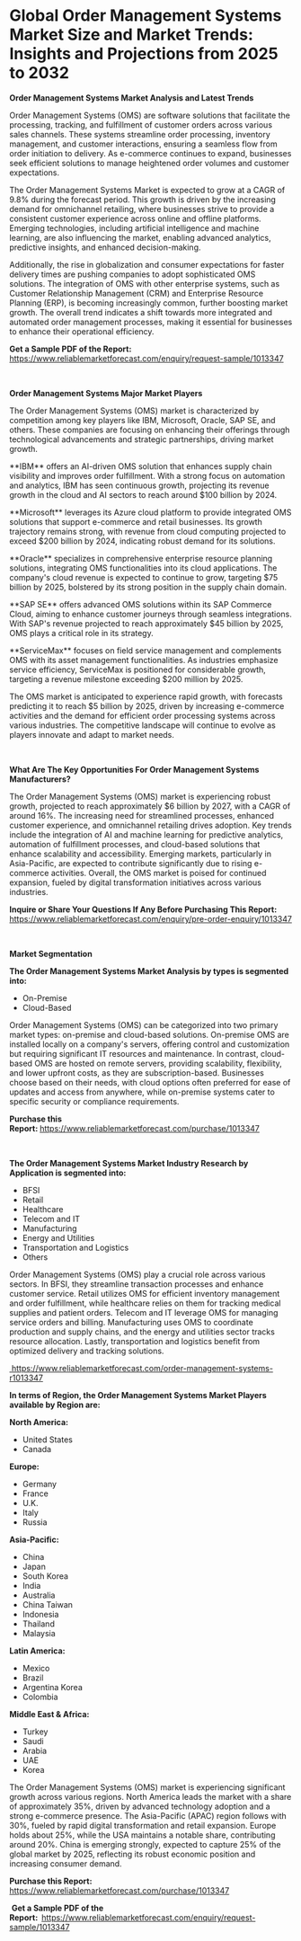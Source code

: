 <p><h1>Global Order Management Systems Market Size and Market Trends: Insights and Projections from 2025 to 2032</h1></p><p><strong>Order Management Systems Market Analysis and Latest Trends</strong></p>
<p><p>Order Management Systems (OMS) are software solutions that facilitate the processing, tracking, and fulfillment of customer orders across various sales channels. These systems streamline order processing, inventory management, and customer interactions, ensuring a seamless flow from order initiation to delivery. As e-commerce continues to expand, businesses seek efficient solutions to manage heightened order volumes and customer expectations.</p><p>The Order Management Systems Market is expected to grow at a CAGR of 9.8% during the forecast period. This growth is driven by the increasing demand for omnichannel retailing, where businesses strive to provide a consistent customer experience across online and offline platforms. Emerging technologies, including artificial intelligence and machine learning, are also influencing the market, enabling advanced analytics, predictive insights, and enhanced decision-making.</p><p>Additionally, the rise in globalization and consumer expectations for faster delivery times are pushing companies to adopt sophisticated OMS solutions. The integration of OMS with other enterprise systems, such as Customer Relationship Management (CRM) and Enterprise Resource Planning (ERP), is becoming increasingly common, further boosting market growth. The overall trend indicates a shift towards more integrated and automated order management processes, making it essential for businesses to enhance their operational efficiency.</p></p>
<p><strong>Get a Sample PDF of the Report:&nbsp;</strong> <a href="https://www.reliablemarketforecast.com/enquiry/request-sample/1013347?utm_campaign=1875&utm_medium=2&utm_source=Github&utm_content=ia&utm_term=17042025&utm_id=order-management-systems">https://www.reliablemarketforecast.com/enquiry/request-sample/1013347</a></p>
<p>&nbsp;</p>
<p><strong>Order Management Systems Major Market Players</strong></p>
<p><p>The Order Management Systems (OMS) market is characterized by competition among key players like IBM, Microsoft, Oracle, SAP SE, and others. These companies are focusing on enhancing their offerings through technological advancements and strategic partnerships, driving market growth.</p><p>**IBM** offers an AI-driven OMS solution that enhances supply chain visibility and improves order fulfillment. With a strong focus on automation and analytics, IBM has seen continuous growth, projecting its revenue growth in the cloud and AI sectors to reach around $100 billion by 2024.</p><p>**Microsoft** leverages its Azure cloud platform to provide integrated OMS solutions that support e-commerce and retail businesses. Its growth trajectory remains strong, with revenue from cloud computing projected to exceed $200 billion by 2024, indicating robust demand for its solutions.</p><p>**Oracle** specializes in comprehensive enterprise resource planning solutions, integrating OMS functionalities into its cloud applications. The company's cloud revenue is expected to continue to grow, targeting $75 billion by 2025, bolstered by its strong position in the supply chain domain.</p><p>**SAP SE** offers advanced OMS solutions within its SAP Commerce Cloud, aiming to enhance customer journeys through seamless integrations. With SAP's revenue projected to reach approximately $45 billion by 2025, OMS plays a critical role in its strategy.</p><p>**ServiceMax** focuses on field service management and complements OMS with its asset management functionalities. As industries emphasize service efficiency, ServiceMax is positioned for considerable growth, targeting a revenue milestone exceeding $200 million by 2025.</p><p>The OMS market is anticipated to experience rapid growth, with forecasts predicting it to reach $5 billion by 2025, driven by increasing e-commerce activities and the demand for efficient order processing systems across various industries. The competitive landscape will continue to evolve as players innovate and adapt to market needs.</p></p>
<p>&nbsp;</p>
<p><strong>What Are The Key Opportunities For Order Management Systems Manufacturers?</strong></p>
<p><p>The Order Management Systems (OMS) market is experiencing robust growth, projected to reach approximately $6 billion by 2027, with a CAGR of around 16%. The increasing need for streamlined processes, enhanced customer experience, and omnichannel retailing drives adoption. Key trends include the integration of AI and machine learning for predictive analytics, automation of fulfillment processes, and cloud-based solutions that enhance scalability and accessibility. Emerging markets, particularly in Asia-Pacific, are expected to contribute significantly due to rising e-commerce activities. Overall, the OMS market is poised for continued expansion, fueled by digital transformation initiatives across various industries.</p></p>
<p><strong>Inquire or Share Your Questions If Any Before Purchasing This Report:</strong> <a href="https://www.reliablemarketforecast.com/enquiry/pre-order-enquiry/1013347?utm_campaign=1875&utm_medium=2&utm_source=Github&utm_content=ia&utm_term=17042025&utm_id=order-management-systems">https://www.reliablemarketforecast.com/enquiry/pre-order-enquiry/1013347</a></p>
<p>&nbsp;</p>
<p><strong>Market Segmentation</strong></p>
<p><strong>The Order Management Systems Market Analysis by types is segmented into:</strong></p>
<p><ul><li>On-Premise</li><li>Cloud-Based</li></ul></p>
<p><p>Order Management Systems (OMS) can be categorized into two primary market types: on-premise and cloud-based solutions. On-premise OMS are installed locally on a company's servers, offering control and customization but requiring significant IT resources and maintenance. In contrast, cloud-based OMS are hosted on remote servers, providing scalability, flexibility, and lower upfront costs, as they are subscription-based. Businesses choose based on their needs, with cloud options often preferred for ease of updates and access from anywhere, while on-premise systems cater to specific security or compliance requirements.</p></p>
<p><strong>Purchase this Report:&nbsp;</strong><a href="https://www.reliablemarketforecast.com/purchase/1013347?utm_campaign=1875&utm_medium=2&utm_source=Github&utm_content=ia&utm_term=17042025&utm_id=order-management-systems">https://www.reliablemarketforecast.com/purchase/1013347</a></p>
<p>&nbsp;</p>
<p><strong>The Order Management Systems Market Industry Research by Application is segmented into:</strong></p>
<p><ul><li>BFSI</li><li>Retail</li><li>Healthcare</li><li>Telecom and IT</li><li>Manufacturing</li><li>Energy and Utilities</li><li>Transportation and Logistics</li><li>Others</li></ul></p>
<p><p>Order Management Systems (OMS) play a crucial role across various sectors. In BFSI, they streamline transaction processes and enhance customer service. Retail utilizes OMS for efficient inventory management and order fulfillment, while healthcare relies on them for tracking medical supplies and patient orders. Telecom and IT leverage OMS for managing service orders and billing. Manufacturing uses OMS to coordinate production and supply chains, and the energy and utilities sector tracks resource allocation. Lastly, transportation and logistics benefit from optimized delivery and tracking solutions.</p></p>
<p><a href="https://www.reliablemarketforecast.com/order-management-systems-r1013347?utm_campaign=1875&utm_medium=2&utm_source=Github&utm_content=ia&utm_term=17042025&utm_id=order-management-systems">&nbsp;https://www.reliablemarketforecast.com/order-management-systems-r1013347</a></p>
<p><strong>In terms of Region, the Order Management Systems Market Players available by Region are:</strong></p>
<p>
    <p> <strong> North America: </strong>
        <ul>
            <li>United States</li>
            <li>Canada</li>
        </ul>
        </p> 
    <p> <strong> Europe: </strong>
        <ul>
            <li>Germany</li>
            <li>France</li>
            <li>U.K.</li>
            <li>Italy</li>
            <li>Russia</li>
        </ul>
        </p> 
    <p> <strong> Asia-Pacific: </strong>
        <ul>
            <li>China</li>
            <li>Japan</li>
            <li>South Korea</li>
            <li>India</li>
            <li>Australia</li>
            <li>China Taiwan</li>
            <li>Indonesia</li>
            <li>Thailand</li>
            <li>Malaysia</li>
        </ul>
        </p> 
    <p> <strong> Latin America: </strong>
        <ul>
            <li>Mexico</li>
            <li>Brazil</li>
            <li>Argentina Korea</li>
            <li>Colombia</li>
        </ul>
        </p> 
    <p> <strong> Middle East & Africa: </strong>
        <ul>
            <li>Turkey</li>
            <li>Saudi</li>
            <li>Arabia</li>
            <li>UAE</li>
            <li>Korea</li>
        </ul>
    </p>
    </p>
<p><p>The Order Management Systems (OMS) market is experiencing significant growth across various regions. North America leads the market with a share of approximately 35%, driven by advanced technology adoption and a strong e-commerce presence. The Asia-Pacific (APAC) region follows with 30%, fueled by rapid digital transformation and retail expansion. Europe holds about 25%, while the USA maintains a notable share, contributing around 20%. China is emerging strongly, expected to capture 25% of the global market by 2025, reflecting its robust economic position and increasing consumer demand.</p></p>
<p><strong>Purchase this Report: </strong><a href="https://www.reliablemarketforecast.com/purchase/1013347?utm_campaign=1875&utm_medium=2&utm_source=Github&utm_content=ia&utm_term=17042025&utm_id=order-management-systems">https://www.reliablemarketforecast.com/purchase/1013347</a></p>
<p>&nbsp;<strong>Get a Sample PDF of the Report:&nbsp;&nbsp;</strong><a href="https://www.reliablemarketforecast.com/enquiry/request-sample/1013347?utm_campaign=1875&utm_medium=2&utm_source=Github&utm_content=ia&utm_term=17042025&utm_id=order-management-systems">https://www.reliablemarketforecast.com/enquiry/request-sample/1013347</a></p>
<p><strong></strong></p>
<p><p></p><p></p><p></p></p>